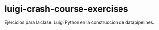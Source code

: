 # luigi-crash-course-exercises
Ejercicios para la clase: Luigi Python en la construccion de datapipelines.
